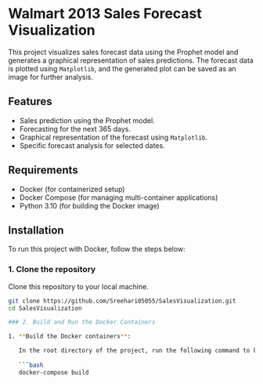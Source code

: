 # Walmart 2013 Sales Forecast Visualization

This project visualizes sales forecast data using the Prophet model and generates a graphical representation of sales predictions. The forecast data is plotted using `Matplotlib`, and the generated plot can be saved as an image for further analysis.

## Features

- Sales prediction using the Prophet model.
- Forecasting for the next 365 days.
- Graphical representation of the forecast using `Matplotlib`.
- Specific forecast analysis for selected dates.

## Requirements

- Docker (for containerized setup)
- Docker Compose (for managing multi-container applications)
- Python 3.10 (for building the Docker image)

## Installation

To run this project with Docker, follow the steps below:

### 1. Clone the repository

Clone this repository to your local machine.
  
```bash
git clone https://github.com/Sreehari05055/SalesVisualization.git
cd SalesVisualization

### 2. Build and Run the Docker Containers

1. **Build the Docker containers**:

   In the root directory of the project, run the following command to build the Docker images for both the app and MongoDB services:
   
   ```bash
   docker-compose build
